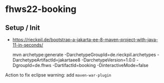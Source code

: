 # fhws22-booking

## Setup / Init


- https://rieckpil.de/bootstrap-a-jakarta-ee-8-maven-project-with-java-11-in-seconds/

	mvn archetype:generate -DarchetypeGroupId=de.rieckpil.archetypes -DarchetypeArtifactId=jakartaee8 -DarchetypeVersion=1.0.0  -DgroupId=de.fhws -DartifactId=booking -DinteractiveMode=false

Action to fix eclipse warning: add `maven-war-plugin`


